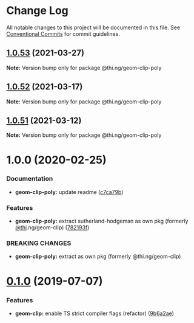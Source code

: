 # Change Log

All notable changes to this project will be documented in this file.
See [Conventional Commits](https://conventionalcommits.org) for commit guidelines.

## [1.0.53](https://github.com/thi-ng/umbrella/compare/@thi.ng/geom-clip-poly@1.0.52...@thi.ng/geom-clip-poly@1.0.53) (2021-03-27)

**Note:** Version bump only for package @thi.ng/geom-clip-poly





## [1.0.52](https://github.com/thi-ng/umbrella/compare/@thi.ng/geom-clip-poly@1.0.51...@thi.ng/geom-clip-poly@1.0.52) (2021-03-17)

**Note:** Version bump only for package @thi.ng/geom-clip-poly





## [1.0.51](https://github.com/thi-ng/umbrella/compare/@thi.ng/geom-clip-poly@1.0.50...@thi.ng/geom-clip-poly@1.0.51) (2021-03-12)

**Note:** Version bump only for package @thi.ng/geom-clip-poly





# 1.0.0 (2020-02-25)


### Documentation

* **geom-clip-poly:** update readme ([c7ca79b](https://github.com/thi-ng/umbrella/commit/c7ca79b7e5e3d6badca2baa79fef8870ad9f9309))


### Features

* **geom-clip-poly:** extract sutherland-hodgeman as own pkg (formerly [@thi](https://github.com/thi).ng/geom-clip) ([782193f](https://github.com/thi-ng/umbrella/commit/782193f2fc06c18a564d5b983839f55b9143b4f7))


### BREAKING CHANGES

* **geom-clip-poly:** extract as own pkg (formerly @thi.ng/geom-clip)





# [0.1.0](https://github.com/thi-ng/umbrella/compare/@thi.ng/geom-clip@0.0.19...@thi.ng/geom-clip@0.1.0) (2019-07-07)

### Features

* **geom-clip:** enable TS strict compiler flags (refactor) ([9b6a2ae](https://github.com/thi-ng/umbrella/commit/9b6a2ae))
